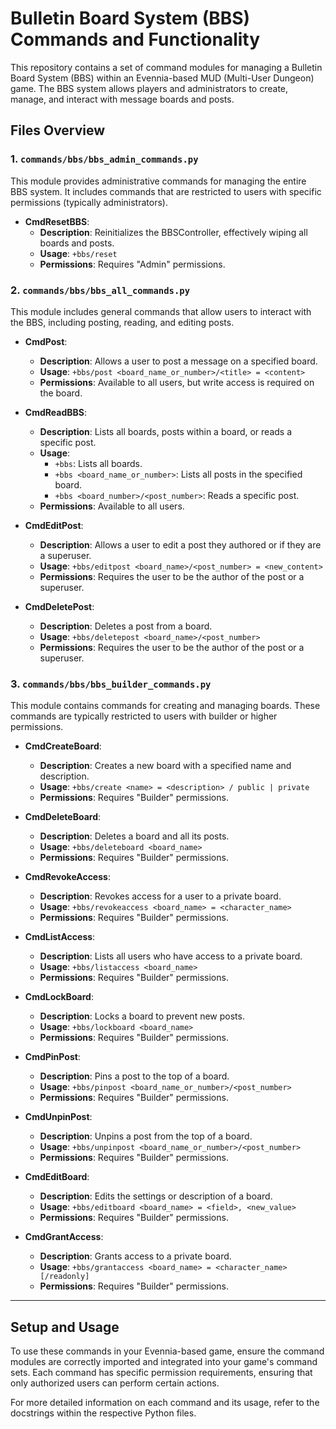 # Bulletin Board System (BBS) Commands and Functionality

This repository contains a set of command modules for managing a Bulletin Board System (BBS) within an Evennia-based MUD (Multi-User Dungeon) game. The BBS system allows players and administrators to create, manage, and interact with message boards and posts.

## Files Overview

### 1. `commands/bbs/bbs_admin_commands.py`

This module provides administrative commands for managing the entire BBS system. It includes commands that are restricted to users with specific permissions (typically administrators).

- **CmdResetBBS**: 
  - **Description**: Reinitializes the BBSController, effectively wiping all boards and posts.
  - **Usage**: `+bbs/reset`
  - **Permissions**: Requires "Admin" permissions.

### 2. `commands/bbs/bbs_all_commands.py`

This module includes general commands that allow users to interact with the BBS, including posting, reading, and editing posts.

- **CmdPost**: 
  - **Description**: Allows a user to post a message on a specified board.
  - **Usage**: `+bbs/post <board_name_or_number>/<title> = <content>`
  - **Permissions**: Available to all users, but write access is required on the board.

- **CmdReadBBS**: 
  - **Description**: Lists all boards, posts within a board, or reads a specific post.
  - **Usage**: 
    - `+bbs`: Lists all boards.
    - `+bbs <board_name_or_number>`: Lists all posts in the specified board.
    - `+bbs <board_number>/<post_number>`: Reads a specific post.
  - **Permissions**: Available to all users.

- **CmdEditPost**: 
  - **Description**: Allows a user to edit a post they authored or if they are a superuser.
  - **Usage**: `+bbs/editpost <board_name>/<post_number> = <new_content>`
  - **Permissions**: Requires the user to be the author of the post or a superuser.

- **CmdDeletePost**: 
  - **Description**: Deletes a post from a board.
  - **Usage**: `+bbs/deletepost <board_name>/<post_number>`
  - **Permissions**: Requires the user to be the author of the post or a superuser.

### 3. `commands/bbs/bbs_builder_commands.py`

This module contains commands for creating and managing boards. These commands are typically restricted to users with builder or higher permissions.

- **CmdCreateBoard**: 
  - **Description**: Creates a new board with a specified name and description.
  - **Usage**: `+bbs/create <name> = <description> / public | private`
  - **Permissions**: Requires "Builder" permissions.

- **CmdDeleteBoard**: 
  - **Description**: Deletes a board and all its posts.
  - **Usage**: `+bbs/deleteboard <board_name>`
  - **Permissions**: Requires "Builder" permissions.

- **CmdRevokeAccess**: 
  - **Description**: Revokes access for a user to a private board.
  - **Usage**: `+bbs/revokeaccess <board_name> = <character_name>`
  - **Permissions**: Requires "Builder" permissions.

- **CmdListAccess**: 
  - **Description**: Lists all users who have access to a private board.
  - **Usage**: `+bbs/listaccess <board_name>`
  - **Permissions**: Requires "Builder" permissions.

- **CmdLockBoard**: 
  - **Description**: Locks a board to prevent new posts.
  - **Usage**: `+bbs/lockboard <board_name>`
  - **Permissions**: Requires "Builder" permissions.

- **CmdPinPost**: 
  - **Description**: Pins a post to the top of a board.
  - **Usage**: `+bbs/pinpost <board_name_or_number>/<post_number>`
  - **Permissions**: Requires "Builder" permissions.

- **CmdUnpinPost**: 
  - **Description**: Unpins a post from the top of a board.
  - **Usage**: `+bbs/unpinpost <board_name_or_number>/<post_number>`
  - **Permissions**: Requires "Builder" permissions.

- **CmdEditBoard**: 
  - **Description**: Edits the settings or description of a board.
  - **Usage**: `+bbs/editboard <board_name> = <field>, <new_value>`
  - **Permissions**: Requires "Builder" permissions.

- **CmdGrantAccess**: 
  - **Description**: Grants access to a private board.
  - **Usage**: `+bbs/grantaccess <board_name> = <character_name> [/readonly]`
  - **Permissions**: Requires "Builder" permissions.

---

## Setup and Usage

To use these commands in your Evennia-based game, ensure the command modules are correctly imported and integrated into your game's command sets. Each command has specific permission requirements, ensuring that only authorized users can perform certain actions.

For more detailed information on each command and its usage, refer to the docstrings within the respective Python files.
